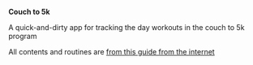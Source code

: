 **Couch to 5k**

A quick-and-dirty app for tracking the day workouts in the couch to 5k program

All contents and routines are [from this guide from the internet](https://imgur.com/andy-has-inspired-me-with-his-posts-to-start-working-out-post-routine-mlas1-ef98R)
